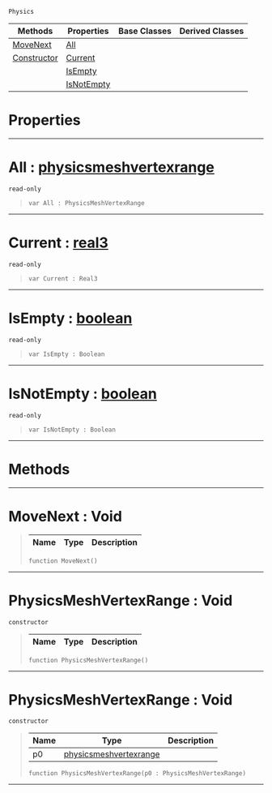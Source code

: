  `Physics`

|Methods|Properties|Base Classes|Derived Classes|
|---|---|---|---|
|[ MoveNext](https://github.com/ArendDanielek/ZeroDocsTest/blob/master/code_reference/class_reference/physicsmeshvertexrange.markdown#movenext-void)|[ All](https://github.com/ArendDanielek/ZeroDocsTest/blob/master/code_reference/class_reference/physicsmeshvertexrange.markdown#all-zero-engine-document)| | |
|[ Constructor](https://github.com/ArendDanielek/ZeroDocsTest/blob/master/code_reference/class_reference/physicsmeshvertexrange.markdown#physicsmeshvertexrange-v)|[ Current](https://github.com/ArendDanielek/ZeroDocsTest/blob/master/code_reference/class_reference/physicsmeshvertexrange.markdown#current-zero-engine-docu)| | |
| |[ IsEmpty](https://github.com/ArendDanielek/ZeroDocsTest/blob/master/code_reference/class_reference/physicsmeshvertexrange.markdown#isempty-zero-engine-docu)| | |
| |[ IsNotEmpty](https://github.com/ArendDanielek/ZeroDocsTest/blob/master/code_reference/class_reference/physicsmeshvertexrange.markdown#isnotempty-zero-engine-d)| | |


 #  Properties


---  
 #  All : [physicsmeshvertexrange](https://github.com/ArendDanielek/ZeroDocsTest/blob/master/code_reference/class_reference/physicsmeshvertexrange.markdown)

 `read-only`

> 
> ``` lang=cpp, name=Zilch
> var All : PhysicsMeshVertexRange


---  
 #  Current : [real3](https://github.com/ArendDanielek/ZeroDocsTest/blob/master/code_reference/zilch_base_types/real3.markdown)

 `read-only`

> 
> ``` lang=cpp, name=Zilch
> var Current : Real3


---  
 #  IsEmpty : [boolean](https://github.com/ArendDanielek/ZeroDocsTest/blob/master/code_reference/zilch_base_types/boolean.markdown)

 `read-only`

> 
> ``` lang=cpp, name=Zilch
> var IsEmpty : Boolean


---  
 #  IsNotEmpty : [boolean](https://github.com/ArendDanielek/ZeroDocsTest/blob/master/code_reference/zilch_base_types/boolean.markdown)

 `read-only`

> 
> ``` lang=cpp, name=Zilch
> var IsNotEmpty : Boolean


---  
 #  Methods


---  
 #  MoveNext : Void

> 
> |Name|Type|Description|
> |---|---|---|
> ``` lang=cpp, name=Zilch
> function MoveNext()
> ``` 


---  
 #  PhysicsMeshVertexRange : Void

 `constructor`

> 
> |Name|Type|Description|
> |---|---|---|
> ``` lang=cpp, name=Zilch
> function PhysicsMeshVertexRange()
> ``` 


---  
 #  PhysicsMeshVertexRange : Void

 `constructor`

> 
> |Name|Type|Description|
> |---|---|---|
> |p0|[physicsmeshvertexrange](https://github.com/ArendDanielek/ZeroDocsTest/blob/master/code_reference/class_reference/physicsmeshvertexrange.markdown)| |
> ``` lang=cpp, name=Zilch
> function PhysicsMeshVertexRange(p0 : PhysicsMeshVertexRange)
> ``` 


---  
 
  
  
  
  
  
  
  

 
